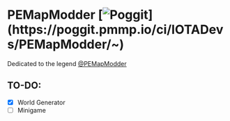 # PEMapModder [![Poggit](https://poggit.pmmp.io/ci.shield/IOTADevs/PEMapModder/~)](https://poggit.pmmp.io/ci/IOTADevs/PEMapModder/~)
Dedicated to the legend [@PEMapModder](https://github.com/PEMapModder)

## TO-DO:
 - [X] World Generator
 - [ ] Minigame
